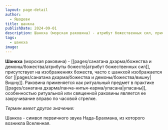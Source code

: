 ```yaml
---
layout: page-detail
author:
  - Яшодеви
title: шанкха
publishDate: 2024-09-01
description: Шанкха (морская раковина) - атрибут божественных сил, присутствует на изображениях божеств, чаще всего держащих раковину в руке, как атрибут, часто с шанкхой изображается бог Вишну.
tags:
  - шанкха
image:
---
```

**Шанкха** (морская раковина) - [[pages/санатана дхарма/божества и демоны/божества/атрибуты божеств|атрибут божественных сил]], присутствует на изображениях божеств, часто с шанкхой изображается бог [[pages/санатана дхарма/божества и демоны/божества/вишну|Вишну]]. 
Раковина применяется как ритуальный предмет в практике [[pages/санатана дхарма/панча-нитья-карма/упасана|упасаны]], особенностью ритуальной или священной раковины является ее закручивание вправо по часовой стрелке.

*Термин имеет другое значение:*

Шанкха - символ первичного звука Нада-Брахмана, из которого возникла Вселенная.
